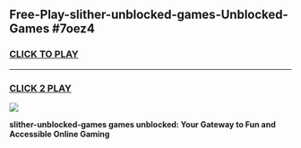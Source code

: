 
## Free-Play-slither-unblocked-games-Unblocked-Games #7oez4
<h3>
<a href="https://news.freeplayer.one?title=slither-unblocked-games&ref=8M">CLICK TO PLAY</a></h3>
<hr>

<h3>
<a href="https://news.freeplayer.one?title=slither-unblocked-games&ref=8M">CLICK 2 PLAY</a>
  
</h3>

<a href="https://news.freeplayer.one?title=slither-unblocked-games&ref=8M"><img src="https://clearcache.store/games.png"></a>


**slither-unblocked-games games unblocked: Your Gateway to Fun and Accessible Online Gaming**
